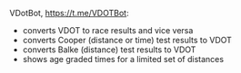 VDotBot, https://t.me/VDOTBot:
- converts VDOT to race results and vice versa
- converts Cooper (distance or time) test results to VDOT 
- converts Balke (distance) test results to VDOT
- shows age graded times for a limited set of distances
